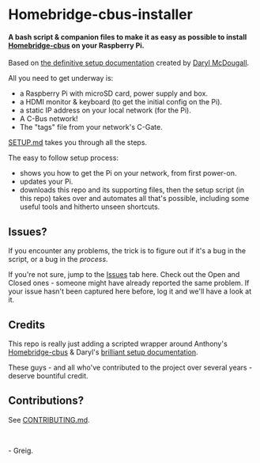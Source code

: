 # Homebridge-cbus-installer

#### A bash script & companion files to make it as easy as possible to install [Homebridge-cbus](https://github.com/anthonywebb/homebridge-cbus) on your Raspberry Pi.

Based on [the definitive setup documentation](https://onedrive.live.com/?authkey=%21ANlD74Wg0RsHv98&id=142E343EE7CCA768%2119603&cid=142E343EE7CCA768) created by [Daryl McDougall](https://github.com/DarylMc).

All you need to get underway is:
- a Raspberry Pi with microSD card, power supply and box.
- a HDMI monitor & keyboard (to get the initial config on the Pi).
- a static IP address on your local network (for the Pi).
- A C-Bus network!
- The "tags" file from your network's C-Gate.

[SETUP.md](SETUP.md) takes you through all the steps. 

The easy to follow setup process:
- shows you how to get the Pi on your network, from first power-on.
- updates your Pi.
- downloads this repo and its supporting files, then the setup script (in this repo) takes over and automates all that's possible, including some useful tools and hitherto unseen shortcuts.


## Issues?

If you encounter any problems, the trick is to figure out if it's a bug in the script, or a bug in the _process_.

If you're not sure, jump to the [Issues](https://github.com/greiginsydney/Homebridge-cbus-installer/issues) tab here. Check out the Open and Closed ones - someone might have already reported the same problem. If your issue hasn't been captured here before, log it and we'll have a look at it.

## Credits

This repo is really just adding a scripted wrapper around Anthony's [Homebridge-cbus](https://github.com/anthonywebb/homebridge-cbus) & Daryl's [brilliant setup documentation](https://onedrive.live.com/?authkey=%21ANlD74Wg0RsHv98&id=142E343EE7CCA768%2119603&cid=142E343EE7CCA768).

These guys - and all who've contributed to the project over several years - deserve bountiful credit.

## Contributions?

See [CONTRIBUTING.md](CONTRIBUTING.md).


<br/>


\- Greig.

